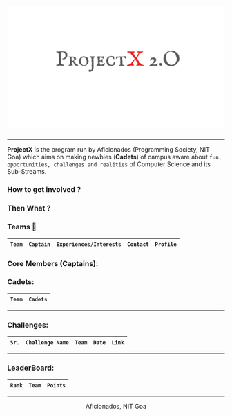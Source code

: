<h1 align="center">
  <br>
   <img src="Cover.png" alt="ProjectX 2.O" title="ProjectX 2.O" />
  <br>
</h1>


------

**ProjectX** is the program run by Aficionados (Programming Society, NIT Goa) which aims on making newbies (**Cadets**) of campus aware about `fun, opportunities, challenges and realities` of Computer Science and its Sub-Streams. 

### How to get involved ?



### Then What ?

### Teams :triangular_flag_on_post:

| `Team`| `Captain`| `Experiences/Interests`| `Contact` | `Profile` |
|-|-|-|-|-|

### Core Members (Captains):

### Cadets:
| `Team`| `Cadets`|
|-|-|

----

### Challenges:
| `Sr.`| `Challenge Name`| `Team`|`Date`| `Link`|
|-|-|-|-|-|

----

### LeaderBoard:
| `Rank`| `Team`| `Points`|
|-|-|-|

----

<p align="center">
  Aficionados, NIT Goa
</p>

